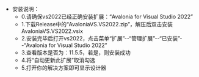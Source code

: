 - 安装说明：
  - 0.请确保vs2022已经正确安装扩展：“Avalonia for Visual Studio 2022”
  - 1.下载Release中的“AvaloniaVS.VS2022.zip”，解压后双击安装AvaloniaVS.VS2022.vsix
  - 2.安装完毕后打开vs2022，点击菜单“扩展”--“管理扩展”--“已安装”--“Avalonia for Visual Studio 2022”
  - 3.查看版本是否为：11.5.5，若是，则安装成功
  - 4.将“自动更新此扩展”取消勾选
  - 5.打开你的解决方案即可显示设计器
